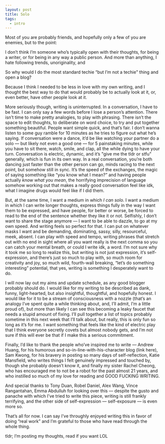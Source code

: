 ```yaml
---
layout: post
title: Solo
tags:
  - intro
---
```


Most of you are probably friends, and hopefully only a few of you are enemies, but to the point:

I don’t think I’m someone who’s typically open with their thoughts, for being a writer, or for being in any way a public person. And more than anything, I hate following trends, unoriginality, and 

So why would I do the most standard techie “but I’m not a techie" thing and open a blog? 

Because I think I needed to be less in love with my own writing, and I thought the best way to do that would probably be to actually look at it, or, even better, have other people look at it. 

More seriously though, writing is uninterrupted. In a conversation, I have to be fast. I can only say a few words before I lose a person’s attention. There isn’t time to make pretty analogies, to play with phrasing. There isn’t the space to edit thoughts, to deliberate on word choice, to try and put together something beautiful. People want simple quick, and that’s fair. I don’t wanna listen to some guy ramble for 10 minutes as he tries to figure out what he’s saying. If conversation were a dance, it’d be like watching your partner do a solo — but likely not even a good one — for 5 painstaking minutes, while you have to sit there, watch, smile, and clap, all the while dying to have your turn. Conversation is electric, dynamic, and it’s "give me the tldr or stfu" generally, which is fun in its own way. In a real conversation, you’re both dancing just faster than the other person can go, minds racing to the next point, but somehow still in sync. It’s the speed of the exchanges, the magic of saying something like “you know what I mean?” and having people actually _know what you mean_, the horrifying imprecision of language somehow working out that makes a really good conversation feel like idk, what I imagine drugs would feel like if I did them. 

But, at the same time, I want a medium in which _I can solo_. I want a medium in which I can write longer thoughts, express things fully in the way I want them to be expressed, and have people, for better or worse, be forced to read to the end of the sentence whether they like it or not. Selfishly, I don’t want to share the stage anymore — I want to be able to dazzle, to go at my own speed. And writing feels so perfect for that. I can put on whatever masks I want and be demanding, dominating, sassy, silly, resourceful, meek, absent. I can play with speed and tempo, writing phrases that stretch out with no end in sight where all you want really is the next comma so you can catch your mental breath, or could I write idk, a word. I’m not sure why it took me so long to realize this, but writing is not just expression, it’s self-expression, and there’s just so much to play with, so much room for creativity and joy, so much wild, fourth-wall breaking, “let’s do something interesting” potential, that yes, writing is something I desperately want to do. 

I will now lay out my aims and update schedule, as any good blogger probably should do. I would like for my writing to be described as dank, funny, light-hearted, but also insightful, thoughtful, and hopefully honest. I would like for it to be a stream of consciousness with a nozzle (that’s an analogy I’ve spent quite a while thinking about, and, I’ll admit, I’m a little proud of), but more than likely I can see this becoming a leaky faucet that needs a stupid amount of fixing. I’ll pull together a list of topics probably sometime in this next week that I’ll talk about, but really, this is only fun so long as it’s for me. I want something that feels like the kind of electric play that I think everyone secretly covets but almost nobody gets, and I’m not sure if this will ever be that if I make this a serious commitment. 

Finally, I’d like to thank the people who’ve inspired me to write — Andrew Huang, for his humorous and so-in-line-with-his-character blog (link here), Sam Kwong, for his bravery in posting so many days of self-reflection, Katie Mansfield, who writes things I felt genuinely impressed and touched by, though she probably doesn’t know it, and finally my sister Rachel Cheong, who has encouraged me to not be a robot for the past almost 21 years, and who instilled so much of my love for reading and GOOD FUCKING WRITING. 

And special thanks to Tony Duan, Robel Daniel, Alex Wang, Vince Rangantahan, Emma Abdulluh for looking over this — despite the gusto and panache with which I’ve tried to write this piece, writing is still frankly terrifying, and the other side of self-expression — self-exposure — is even more so. 

That’s all for now. I can say I’ve throughly enjoyed writing this in favor of doing “real work” and I’m grateful to those who have read through the whole thing. 

tldr; I’m posting my thoughts, read if you want LOL
